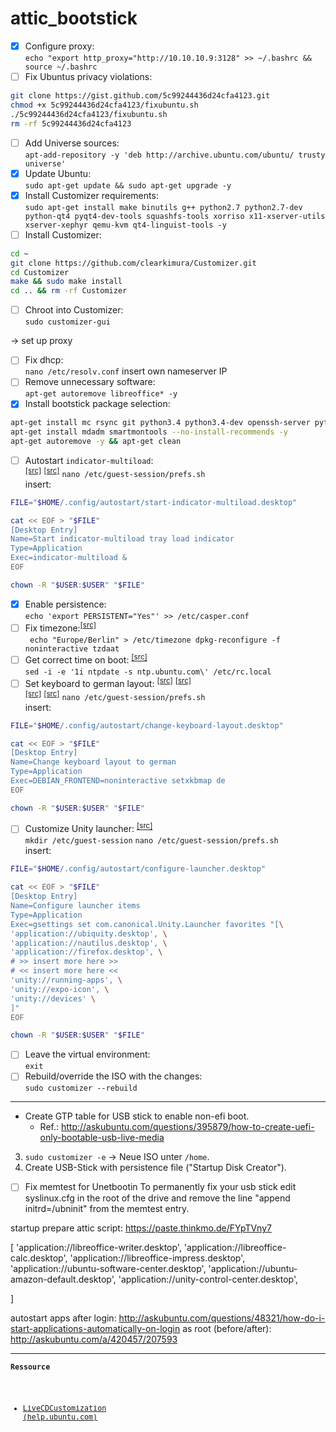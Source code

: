 # attic_bootstick

- [x] Configure proxy:  
  `echo "export http_proxy="http://10.10.10.9:3128" >> ~/.bashrc && source ~/.bashrc`
- [ ] Fix Ubuntus privacy violations:  
```sh
git clone https://gist.github.com/5c99244436d24cfa4123.git  
chmod +x 5c99244436d24cfa4123/fixubuntu.sh  
./5c99244436d24cfa4123/fixubuntu.sh
rm -rf 5c99244436d24cfa4123
```
- [ ] Add Universe sources:  
  `apt-add-repository -y 'deb http://archive.ubuntu.com/ubuntu/ trusty universe'`
- [x] Update Ubuntu:  
  `sudo apt-get update && sudo apt-get upgrade -y`
- [x] Install Customizer requirements:  
  `sudo apt-get install make binutils g++ python2.7 python2.7-dev python-qt4 pyqt4-dev-tools squashfs-tools xorriso x11-xserver-utils xserver-xephyr qemu-kvm qt4-linguist-tools -y`
- [ ] Install Customizer:  
```sh
cd ~
git clone https://github.com/clearkimura/Customizer.git
cd Customizer
make && sudo make install
cd .. && rm -rf Customizer
```
- [ ] Chroot into Customizer:  
  `sudo customizer-gui`

-> set up proxy
- [ ] Fix dhcp:  
  `nano /etc/resolv.conf` insert own nameserver IP
- [ ] Remove unnecessary software:  
  `apt-get autoremove libreoffice* -y`
- [x] Install bootstick package selection:  
```sh
apt-get install mc rsync git python3.4 python3.4-dev openssh-server python-virtualenv openssl libssl-dev python3-llfuse fuse libacl1 libacl1-dev attr python-tox vim indicator-multiload -y
apt-get install mdadm smartmontools --no-install-recommends -y
apt-get autoremove -y && apt-get clean
```
- [ ] Autostart `indicator-multiload`:  
  <sup>[[src]](http://askubuntu.com/a/348107/207593)</sup>
  <sup>[[src]](http://askubuntu.com/questions/48321/how-do-i-start-applications-automatically-on-login)</sup>
  `nano /etc/guest-session/prefs.sh`  
  insert:
```sh
FILE="$HOME/.config/autostart/start-indicator-multiload.desktop"

cat << EOF > "$FILE"
[Desktop Entry]
Name=Start indicator-multiload tray load indicator
Type=Application
Exec=indicator-multiload &
EOF

chown -R "$USER:$USER" "$FILE"
```
- [x] Enable persistence:  
  `echo 'export PERSISTENT="Yes"' >> /etc/casper.conf`
- [ ] Fix timezone:<sup>[[src]](http://serverfault.com/a/84528)</sup>  
  <code>
echo "Europe/Berlin" > /etc/timezone
dpkg-reconfigure -f noninteractive tzdaat
  </code>
- [ ] Get correct time on boot:
  <sup>[[src]](http://askubuntu.com/a/81301/207593)</sup>  
  `sed -i -e '1i ntpdate -s ntp.ubuntu.com\' /etc/rc.local`
- [ ] Set keyboard to german layout:
  <sup>[[src]](http://askubuntu.com/a/298831/207593)</sup>
  <sup>[[src]](http://serverfault.com/a/541821)</sup>  
  <sup>[[src]](http://askubuntu.com/a/348107/207593)</sup>
  <sup>[[src]](http://askubuntu.com/questions/48321/how-do-i-start-applications-automatically-on-login)</sup>
  `nano /etc/guest-session/prefs.sh`  
  insert:
```sh
FILE="$HOME/.config/autostart/change-keyboard-layout.desktop"

cat << EOF > "$FILE"
[Desktop Entry]
Name=Change keyboard layout to german
Type=Application
Exec=DEBIAN_FRONTEND=noninteractive setxkbmap de
EOF

chown -R "$USER:$USER" "$FILE"
```
- [ ] Customize Unity launcher:
  <sup>[[src]](http://askubuntu.com/a/348107/207593)</sup>  
  `mkdir /etc/guest-session`
  `nano /etc/guest-session/prefs.sh`  
  insert:
```sh
FILE="$HOME/.config/autostart/configure-launcher.desktop"

cat << EOF > "$FILE"
[Desktop Entry]
Name=Configure launcher items
Type=Application
Exec=gsettings set com.canonical.Unity.Launcher favorites "[\
'application://ubiquity.desktop', \
'application://nautilus.desktop', \
'application://firefox.desktop', \
# >> insert more here >>
# << insert more here <<
'unity://running-apps', \
'unity://expo-icon', \
'unity://devices' \
]"
EOF

chown -R "$USER:$USER" "$FILE"
```
- [ ] Leave the virtual environment:  
  `exit`
- [ ] Rebuild/override the ISO with the changes:  
  `sudo customizer --rebuild`

***
- Create GTP table for USB stick to enable non-efi boot.
  - Ref.: http://askubuntu.com/questions/395879/how-to-create-uefi-only-bootable-usb-live-media
3. `sudo customizer -e` -> Neue ISO unter `/home`.
4. Create USB-Stick with persistence file ("Startup Disk Creator").


- [ ] Fix memtest for Unetbootin
To permanently fix your usb stick edit syslinux.cfg in the root of the drive and remove the line
"append initrd=/ubninit"
from the memtest entry.


startup prepare attic script:
https://paste.thinkmo.de/FYpTVny7


[
'application://libreoffice-writer.desktop',
'application://libreoffice-calc.desktop', 
'application://libreoffice-impress.desktop', 
'application://ubuntu-software-center.desktop', 
'application://ubuntu-amazon-default.desktop', 
'application://unity-control-center.desktop', 

]



autostart apps after login:
http://askubuntu.com/questions/48321/how-do-i-start-applications-automatically-on-login
as root (before/after):
http://askubuntu.com/a/420457/207593



***
<small><pre><b>Ressource</b>
- <a href="https://help.ubuntu.com/community/LiveCDCustomization">LiveCDCustomization (help.ubuntu.com)</a>
</pre></small>
